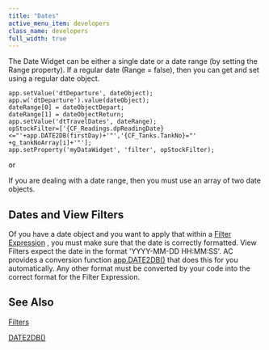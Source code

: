 ```yaml
---
title: "Dates"
active_menu_item: developers
class_name: developers
full_width: true
---
```



The Date Widget can be either a single date or a date range (by setting the Range property). If a regular date (Range = false), then you can get and set using a regular date object.

    app.setValue('dtDeparture', dateObject);
    app.w('dtDeparture').value(dateObject);
    dateRange[0] = dateObjectDepart;
    dateRange[1] = dateObjectReturn;
    app.setValue('dtTravelDates', dateRange);
    opStockFilter=['{CF_Readings.dpReadingDate}<="'+app.DATE2DB(firstDay)+'"','{CF_Tanks.TankNo}="' +g_tankNoArray[i]+'"'];
    app.setProperty('myDataWidget', 'filter', opStockFilter);
   

or

If you are dealing with a date range, then you must use an array of two date objects.

## Dates and View Filters

Of you have a date object and you want to apply that within a [Filter Expression](/developers/user-guide/scripting-apis/client-api/data-view-functions/modifying-data-widgets-with-scripts/filters) , you must make sure that the date is correctly formatted. View Filters expect the date in the format 'YYYY-MM-DD HH:MM:SS'. AC provides a conversion function [app.DATE2DB()](/developers/user-guide/scripting-apis/client-api/conversion-functions/date2db) that does this for you automatically. Any other format must be converted by your code into the correct format for the Filter Expression.

## See Also

[Filters](/developers/user-guide/scripting-apis/client-api/data-view-functions/modifying-data-widgets-with-scripts/filters)

[DATE2DB()](/developers/user-guide/scripting-apis/client-api/conversion-functions/date2db)


